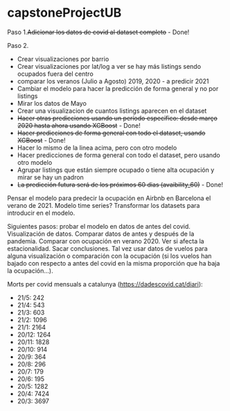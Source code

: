 # capstoneProjectUB

Paso 1.~~Adicionar los datos de covid al dataset completo~~ - Done!

Paso 2. 
- Crear visualizaciones por barrio 
- Crear visualizaciones por lat/log a ver se hay más listings sendo ocupados fuera del centro
- comparar los veranos (Julio a Agosto) 2019, 2020 - a predicir 2021
- Cambiar el modelo para hacer la predicción de forma general y no por listings
- Mirar los datos de Mayo
- Crear una visualizacion de cuantos listings aparecen en el dataset
- ~~Hacer otras predicciones usando un período especifico: desde março 2020 hasta ahora usando XGBoost~~ - Done! 
- ~~Hacer predicciones de forma general con todo el dataset, usando XGBoost~~ - Done!
- Hacer lo mismo de la linea acima, pero con otro modelo
- Hacer predicciones de forma general con todo el dataset, pero usando otro modelo
- Agrupar listings que están siempre ocupado o tiene alta ocupación y mirar se hay un padron
- ~~La predicción futura será de los próximos 60 dias (avaibility_60)~~ - Done!

Pensar el modelo para predecir la ocupación en Airbnb en Barcelona el verano de 2021. Modelo time series? Transformar los datasets para introducir en el modelo.

Siguientes pasos: probar el modelo en datos de antes del covid. Visualización de datos. Comparar datos de antes y después de la pandemia. Comparar con ocupación en verano 2020. Ver si afecta la estacionalidad. Sacar conclusiones. Tal vez usar datos de vuelos para alguna visualización o comparación con la ocupación (si los vuelos han bajado con respecto a antes del covid en la misma proporción que ha baja la ocupación...).


Morts per covid mensuals a catalunya (https://dadescovid.cat/diari):

- 21/5: 242
- 21/4: 543
- 21/3: 603
- 21/2: 1096
- 21/1: 2164
- 20/12: 1264
- 20/11: 1828
- 20/10: 914
- 20/9: 364
- 20/8: 296
- 20/7: 179
- 20/6: 195
- 20/5: 1282
- 20/4: 7424
- 20/3: 3697

